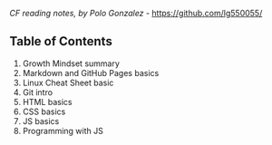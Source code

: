 *CF reading notes, by Polo Gonzalez* - <https://github.com/lg550055/>

## Table of Contents
1. Growth Mindset summary
2. Markdown and GitHub Pages basics
3. Linux Cheat Sheet basic
4. Git intro
5. HTML basics
6. CSS basics
7. JS basics
8. Programming with JS